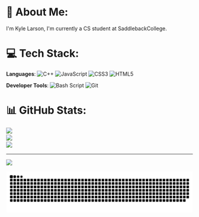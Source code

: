 # 💫 About Me:
I'm Kyle Larson, I'm currently a CS student at SaddlebackCollege.


# 💻 Tech Stack:
**Languages**: ![C++](https://img.shields.io/badge/c++-%2300599C.svg?style=for-the-badge&logo=c%2B%2B&logoColor=white) ![JavaScript](https://img.shields.io/badge/javascript-%23323330.svg?style=for-the-badge&logo=javascript&logoColor=%23F7DF1E) ![CSS3](https://img.shields.io/badge/css3-%231572B6.svg?style=for-the-badge&logo=css3&logoColor=white) ![HTML5](https://img.shields.io/badge/html5-%23E34F26.svg?style=for-the-badge&logo=html5&logoColor=white) 

**Developer Tools**: ![Bash Script](https://img.shields.io/badge/bash_script-%23121011.svg?style=for-the-badge&logo=gnu-bash&logoColor=white) ![Git](https://img.shields.io/badge/git-%23F05033.svg?style=for-the-badge&logo=git&logoColor=white)
# 📊 GitHub Stats:
![](https://github-readme-stats.vercel.app/api?username=larsonkyle&theme=dark&hide_border=false&include_all_commits=false&count_private=false)<br/>
![](https://nirzak-streak-stats.vercel.app/?user=larsonkyle&theme=dark&hide_border=false)<br/>
![](https://github-readme-stats.vercel.app/api/top-langs/?username=larsonkyle&theme=dark&hide_border=false&include_all_commits=false&count_private=false&layout=compact)

---
[![](https://visitcount.itsvg.in/api?id=larsonkyle&icon=0&color=0)](https://visitcount.itsvg.in)

![snake gif](https://github.com/larsonkyle/larsonkyle/blob/output/github-snake-dark.svg)

<!-- Proudly created with GPRM ( https://gprm.itsvg.in ) -->
